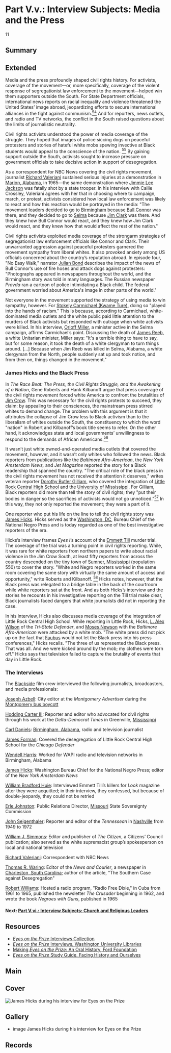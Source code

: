 # Part V.v.: Interview Subjects: Media and the Press

11

## Summary

## Extended

Media and the press profoundly shaped civil rights history. For activists, coverage of the movement—or, more specifically, coverage of the violent response of segregationist law enforcement to the movement—helped win them supporters outside the South. For State Department officials, international news reports on racial inequality and violence threatened the United States’ image abroad, jeopardizing efforts to secure international alliances in the fight against communism.[<sup>54</sup>](/exhibits/eotp/notes#54) And for reporters, news outlets, and radio and TV networks, the conflict in the South raised questions about the limits of journalistic neutrality.

Civil rights activists understood the power of media coverage of the struggle. They hoped that images of police siccing dogs on peaceful protesters and stories of hateful white mobs spewing invective at Black students would appeal to the conscience of the nation. [<sup>55</sup>](/exhibits/eotp/notes#55) By gaining support outside the South, activists sought to increase pressure on government officials to take decisive action in support of desegregation. 

As a correspondent for NBC News covering the civil rights movement, journalist [Richard Valeriani](https://americanarchive.org/catalog/cpb-aacip_151-gx44q7rb3c) sustained serious injuries at a demonstration in [Marion, Alabama](https://www.npr.org/2015/03/03/390484909/marion-ala-remembers-death-that-sparked-1965-selma-marches), in 1965—the same demonstration where [Jimmie Lee Jackson](https://kinginstitute.stanford.edu/encyclopedia/jackson-jimmie-lee) was fatally shot by a state trooper. In his interview with Callie Crossley, Valeriani agrees with her that in choosing where to campaign, march, or protest, activists considered how local law enforcement was likely to react and how this reaction would be portrayed in the media: "The movement leaders decided to go to [Birmingham](https://civilrightstrail.com/destination/birmingham/) because [Bull Connor](https://kinginstitute.stanford.edu/encyclopedia/connor-theophilus-eugene-bull) was there, and they decided to go to [Selma](https://civilrightstrail.com/destination/selma/) because [Jim Clark](https://americanarchive.org/catalog/cpb-aacip_151-q814m92882) was there. And they knew how Bull Connor would react, and they knew how Jim Clark would react, and they knew how that would affect the rest of the nation."

Civil rights activists exploited media coverage of the strongarm strategies of segregationist law enforcement officials like Connor and Clark. Their unwarranted aggression against peaceful protesters garnered the movement sympathy from liberal whites. It also provoked anxiety among US officials concerned about the country’s reputation abroad. In episode four, "No Easy Walk," narrator [Julian Bond](/2-making-television-history#JulianBond) describes the impact of the news of Bull Connor’s use of fire hoses and attack dogs against protesters: "Photographs appeared in newspapers throughout the world, and the Birmingham story was told in many languages. The Russian newspaper *Pravda* ran a cartoon of police intimidating a Black child. The federal government worried about America's image in other parts of the world." 

Not everyone in the movement supported the strategy of using media to win sympathy, however. For [Stokely Carmichael (Kwame Ture)](https://americanarchive.org/catalog/cpb-aacip_151-7659c6sr1g), doing so "played into the hands of racism." This is because, according to Carmichael, white-dominated media outlets and the white public paid little attention to the murders of Black activists but responded with outrage when white activists were killed. In his interview, [Orloff Miller](https://americanarchive.org/catalog/cpb-aacip-151-qz22b8wb7q), a minister active in the Selma campaign, affirms Carmichael’s point. Discussing the death of [James Reeb](https://kinginstitute.stanford.edu/encyclopedia/reeb-james), a white Unitarian minister, Miller says: "It's a terrible thing to have to say, but for some reason, it took the death of a white clergyman to turn things around. […] Because when Jim Reeb was killed in Selma, Alabama, a white clergyman from the North, people suddenly sat up and took notice, and from then on, things changed in the movement."

### James Hicks and the Black Press 

In *The Race Beat: The Press, the Civil Rights Struggle, and the Awakening of a Nation*, Gene Roberts and Hank Kilbanoff argue that press coverage of the civil rights movement forced white America to confront the brutalities of [Jim Crow](https://www.pbs.org/wgbh/americanexperience/features/freedom-riders-jim-crow-laws/). This was necessary for the civil rights protests to succeed, they claim: by appealing to their consciences, the mainstream press stirred whites to demand change. The problem with this argument is that it attributes the collapse of Jim Crow less to Black activism than to the liberalism of whites outside the South, the constituency to which the word "nation" in Robert and Kilbanoff’s book title seems to refer. On the other hand, it acknowledges state and local governments’ unwillingness to respond to the demands of African Americans.[<sup>56</sup>](/exhibits/eotp/notes#56)  

It wasn’t just white owned-and-operated media outlets that covered the movement, however, and it wasn’t only whites who followed the news. Black reporters from publications like the *Baltimore Afro-American*, the *New York Amsterdam News,* and *Jet Magazine* reported the story for a Black readership that spanned the country. "The critical role of the black press in the civil rights movement has not received the attention it deserves," writes veteran reporter [Dorothy Butler Gilliam](https://www.nbcnews.com/think/opinion/critical-role-black-press-civil-rights-movement-has-not-received-ncna859701), who covered the integration of [Little Rock Central High School](https://civilrightstrail.com/attraction/little-rock-central-high-school-national-historic-site/) and the [University of Mississippi](https://civilrightstrail.com/attraction/lyceum-the-circle-historic-district-university-of-mississippi/). For Gilliam, Black reporters did more than tell the story of civil rights; they "put their bodies in danger so the sacrifices of activists would not go unnoticed."[<sup>57</sup>](/exhibits/eotp/notes#57) In this way, they not only reported the movement; they were a part of it. 

One reporter who put his life on the line to tell the civil rights story was [James Hicks](https://americanarchive.org/catalog/cpb-aacip_151-9w08w38t9n). Hicks served as the [Washington, DC](https://civilrightstrail.com/state/district-of-columbia/), Bureau Chief of the National Negro Press and is today regarded as one of the best investigative reporters of the era.

Hicks’s interview frames *Eyes I*’s account of the [Emmett Till](https://www.pbs.org/wgbh/americanexperience/features/till-timeline/) murder trial. The coverage of the trial was a turning point in civil rights reporting. While, it was rare for white reporters from northern papers to write about racial violence in the Jim Crow South, at least fifty reporters from across the country descended on the tiny town of [Sumner, Mississippi](https://civilrightstrail.com/destination/sumner/) (population 550) to cover the story. "White and Negro reporters worked in the same room covering the same story with virtually the same amount of access and opportunity," write Roberts and Kilbanoff. [<sup>58</sup>](/exhibits/eotp/notes#58) Hicks notes, however, that the Black press was relegated to a bridge table in the back of the courtroom while white reporters sat at the front. And as both Hicks’s interview and the stories he recounts in his investigative reporting on the Till trial make clear, Black journalists faced dangers that white journalists did not in reporting the case. 

In his interview, Hicks also discusses media coverage of the integration of Little Rock Central High School. While reporting in Little Rock, Hicks, [L. Alex Wilson](https://www.lowellmilkencenter.org/programs/projects/view/we-are-newspapermen/hero) of the *Tri-State Defender*, and [Moses Newson](https://investigatingpower.org/moses-newson/) with the *Baltimore Afro-American* were attacked by a white mob. "The white press did not pick up on the fact that [Faubus](https://americanarchive.org/catalog/cpb-aacip_151-0k26970k16) would not let the Black press into his press conferences," Hicks recalls. "The three of us represented the Black press. That was all. And we were kicked around by the mob; my clothes were torn off." Hicks says that television failed to capture the brutality of events that day in Little Rock.

### The Interviews

The [Blackside](/2-making-television-history#Blackside) film crew interviewed the following journalists, broadcasters, and media professionals:

[Joseph Azbell](https://americanarchive.org/catalog/cpb-aacip_151-4t6f18t34w): City editor at the *Montgomery Advertiser* during the [Montgomery bus boycott](https://kinginstitute.stanford.edu/liberation-curriculum/create-your-own-classroom-activity/montgomery-bus-boycott)

[Hodding Carter III](https://americanarchive.org/catalog/cpb-aacip_151-3j3902041k): Reporter and editor who advocated for civil rights through his work at the *Delta-Democrat Times* in Greenville, [Mississippi](https://civilrightstrail.com/state/mississippi/)

[Carl Daniels](https://americanarchive.org/catalog/cpb-aacip_151-696zw19c34): [Birmingham, Alabama](https://civilrightstrail.com/destination/birmingham/), radio and television journalist

[James Forman](https://americanarchive.org/catalog/cpb-aacip_151-r20rr1qh04): Covered the desegregation of Little Rock Central High School for the *Chicago Defender*

[Wendell Harris](https://americanarchive.org/catalog/cpb-aacip_151-q23qv3d016): Worked for WAPI radio and television networks in Birmingham, Alabama

[James Hicks](https://americanarchive.org/catalog/cpb-aacip_151-9w08w38t9n): Washington Bureau Chief for the National Negro Press; editor of the *New York Amsterdam News*

[William Bradford Huie](https://americanarchive.org/catalog/cpb-aacip-151-2b8v98094z): Interviewed Emmett Till’s killers for *Look* magazine after they were acquitted; in their interview, they confessed, but because of double-jeopardy, they could not be retried 

[Erle Johnston](https://americanarchive.org/catalog/cpb-aacip_151-sx6445jc50): Public Relations Director, [Missouri](https://civilrightstrail.com/state/missouri/) State Sovereignty Commission

[John Seigenthaler](https://americanarchive.org/catalog/cpb-aacip_151-h707w68144): Reporter and editor of the *Tennessean* in [Nashville](https://civilrightstrail.com/destination/nashville/) from 1949 to 1972

[William J. Simmons](https://americanarchive.org/catalog/cpb-aacip_151-vh5cc0vs90): Editor and publisher of *The Citizen*, a Citizens’ Council publication; also served as the white supremacist group’s spokesperson on local and national television 

[Richard Valeriani](https://americanarchive.org/catalog/cpb-aacip_151-gx44q7rb3c): Correspondent with NBC News

[Thomas R. Waring](https://americanarchive.org/catalog/cpb-aacip_151-k35m902w9s): Editor of the *News and Courier*, a newspaper in [Charleston, South Carolina](https://civilrightstrail.com/destination/charleston/); author of the article, "The Southern Case against Desegregation"

[Robert Williams](https://americanarchive.org/catalog/cpb-aacip_151-5t3fx74m3w): Hosted a radio program, "Radio Free Dixie," in Cuba from 1961 to 1965, published the newsletter *The Crusader* beginning in 1962, and wrote the book *Negroes with Guns*, published in 1965


#### Next: [Part V.vi.: Interview Subjects: Church and Religious Leaders](/exhibits/eotp/5-6-religious-leaders)

## Resources

- [*Eyes on the Prize* Interviews Collection](https://americanarchive.org/special_collections/eotp-i-interviews)
- [*Eyes on the Prize* Interviews, Washington University Libraries](http://digital.wustl.edu/eyesontheprize/)
- [Making *Eyes on the Prize*: An Oral History, Ford Foundation](https://www.fordfoundation.org/just-matters/ford-forum/making-eyes-on-the-prize-an-oral-history/)
- [*Eyes on the Prize* Study Guide, Facing History and Ourselves](https://www.facinghistory.org/books-borrowing/eyes-prize-americas-civil-rights-movement)

## Main

## Cover
  <img title="Cover Image" alt="James Hicks during his interview for Eyes on the Prize" src="https://s3.amazonaws.com/americanarchive.org/exhibits/James_Hicks.jpg">

## Gallery

  - <a class="type">image</a>
<a class="caption-text">James Hicks during his interview for Eyes on the Prize</a>
    <img alt="" src="https://s3.amazonaws.com/americanarchive.org/exhibits/James_Hicks.jpg">

## Records
